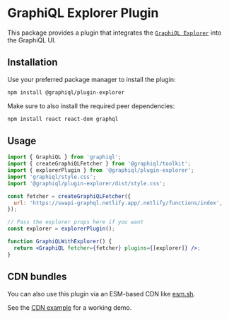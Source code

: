 # GraphiQL Explorer Plugin

This package provides a plugin that integrates the
[`GraphiQL Explorer`](https://github.com/OneGraph/graphiql-explorer) into the GraphiQL UI.

## Installation

Use your preferred package manager to install the plugin:

```sh
npm install @graphiql/plugin-explorer
```

Make sure to also install the required peer dependencies:

```sh
npm install react react-dom graphql
```

## Usage

```jsx
import { GraphiQL } from 'graphiql';
import { createGraphiQLFetcher } from '@graphiql/toolkit';
import { explorerPlugin } from '@graphiql/plugin-explorer';
import 'graphiql/style.css';
import '@graphiql/plugin-explorer/dist/style.css';

const fetcher = createGraphiQLFetcher({
  url: 'https://swapi-graphql.netlify.app/.netlify/functions/index',
});

// Pass the explorer props here if you want
const explorer = explorerPlugin();

function GraphiQLWithExplorer() {
  return <GraphiQL fetcher={fetcher} plugins={[explorer]} />;
}
```

## CDN bundles

You can also use this plugin via an ESM-based CDN like [esm.sh](https://esm.sh).

See the [CDN example](./example/index.html) for a working demo.
